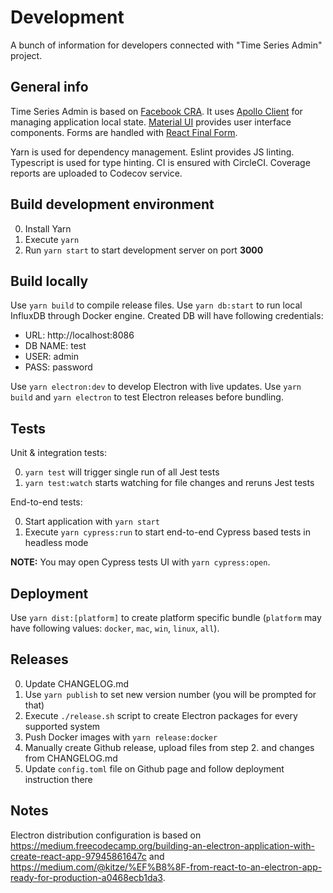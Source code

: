 # Development

A bunch of information for developers connected with "Time Series Admin" project.

## General info

Time Series Admin is based on [Facebook CRA](https://github.com/facebook/create-react-app).
It uses [Apollo Client](https://www.apollographql.com/docs/react/) for managing application local state.
[Material UI](https://material-ui.com/) provides user interface components.
Forms are handled with [React Final Form](https://github.com/final-form/react-final-form).

Yarn is used for dependency management.
Eslint provides JS linting.
Typescript is used for type hinting.
CI is ensured with CircleCI.
Coverage reports are uploaded to Codecov service.

## Build development environment

0. Install Yarn
1. Execute `yarn`
1. Run `yarn start` to start development server on port **3000**

## Build locally

Use `yarn build` to compile release files.
Use `yarn db:start` to run local InfluxDB through Docker engine.
Created DB will have following credentials:

- URL: http://localhost:8086
- DB NAME: test
- USER: admin
- PASS: password

Use `yarn electron:dev` to develop Electron with live updates.
Use `yarn build` and `yarn electron` to test Electron releases before bundling.

## Tests

Unit & integration tests:

0. `yarn test` will trigger single run of all Jest tests
1. `yarn test:watch` starts watching for file changes and reruns Jest tests

End-to-end tests:

0. Start application with `yarn start`
1. Execute `yarn cypress:run` to start end-to-end Cypress based tests in headless mode

**NOTE:** You may open Cypress tests UI with `yarn cypress:open`.

## Deployment

Use `yarn dist:[platform]` to create platform specific bundle (`platform` may have following values: `docker`, `mac`, `win`, `linux`, `all`).

## Releases

0. Update CHANGELOG.md
1. Use `yarn publish` to set new version number (you will be prompted for that)
1. Execute `./release.sh` script to create Electron packages for every supported system
1. Push Docker images with `yarn release:docker`
1. Manually create Github release, upload files from step 2. and changes from CHANGELOG.md
1. Update `config.toml` file on Github page and follow deployment instruction there

## Notes

Electron distribution configuration is based on https://medium.freecodecamp.org/building-an-electron-application-with-create-react-app-97945861647c and https://medium.com/@kitze/%EF%B8%8F-from-react-to-an-electron-app-ready-for-production-a0468ecb1da3.
